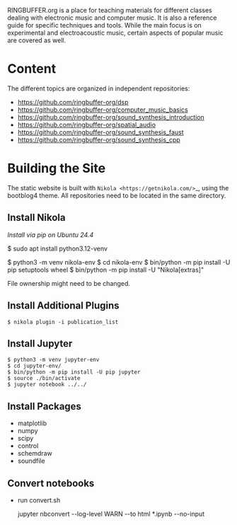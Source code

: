 
RINGBUFFER.org is a place for teaching materials for different classes dealing with electronic music and computer music. It is also a reference guide for specific techniques and tools. While the main focus is on experimental and electroacoustic music, certain aspects of popular music are covered as well.

# Content

The different topics are organized in independent repositories:

- https://github.com/ringbuffer-org/dsp  
- https://github.com/ringbuffer-org/computer_music_basics  
- https://github.com/ringbuffer-org/sound_synthesis_introduction 
- https://github.com/ringbuffer-org/spatial_audio 
- https://github.com/ringbuffer-org/sound_synthesis_faust  
- https://github.com/ringbuffer-org/sound_synthesis_cpp 


# Building the Site

The static website is built with `Nikola <https://getnikola.com/>`_, using the bootblog4 theme.
All repositories need to be located in the same directory.

## Install Nikola

*Install via pip on Ubuntu 24.4*

$ sudo apt install python3.12-venv

$ python3 -m venv nikola-env
$ cd nikola-env
$ bin/python -m pip install -U pip setuptools wheel
$ bin/python -m pip install -U "Nikola[extras]"

File ownership might need to be changed.


## Install Additional Plugins

    $ nikola plugin -i publication_list


## Install Jupyter


    $ python3 -m venv jupyter-env
    $ cd jupyter-env/
    $ bin/python -m pip install -U pip jupyter
    $ source ./bin/activate
    $ jupyter notebook ../../


## Install Packages


- matplotlib
- numpy
- scipy
- control
- schemdraw
- soundfile
 


## Convert notebooks



- run convert.sh



    jupyter nbconvert --log-level WARN --to html *.ipynb  --no-input
